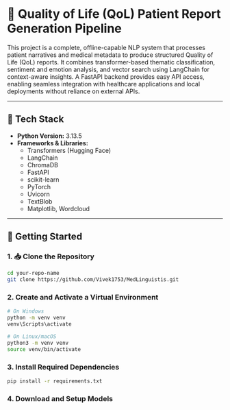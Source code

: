 # 🧠 Quality of Life (QoL) Patient Report Generation Pipeline

This project is a complete, offline-capable NLP system that processes patient narratives and medical metadata to produce structured Quality of Life (QoL) reports. It combines transformer-based thematic classification, sentiment and emotion analysis, and vector search using LangChain for context-aware insights. A FastAPI backend provides easy API access, enabling seamless integration with healthcare applications and local deployments without reliance on external APIs.

---

## 🔧 Tech Stack

- **Python Version:** 3.13.5
- **Frameworks & Libraries:**
  - Transformers (Hugging Face)
  - LangChain
  - ChromaDB
  - FastAPI
  - scikit-learn
  - PyTorch
  - Uvicorn
  - TextBlob
  - Matplotlib, Wordcloud

---

## 🚀 Getting Started

### 1. 📥 Clone the Repository
```bash
cd your-repo-name
git clone https://github.com/Vivek1753/MedLinguistis.git
```

### 2. Create and Activate a Virtual Environment
```bash
# On Windows
python -m venv venv
venv\Scripts\activate

# On Linux/macOS
python3 -m venv venv
source venv/bin/activate
```

### 3. Install Required Dependencies
```bash
pip install -r requirements.txt
```

### 4. Download and Setup Models






